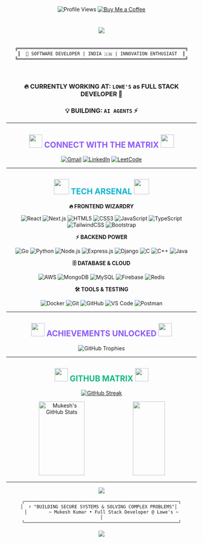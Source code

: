 <div align="center">
  
![Profile Views](https://komarev.com/ghpvc/?username=mukeshiit422&label=Profile%20views&color=6366f1&style=for-the-badge)
[![Buy Me a Coffee](https://img.shields.io/badge/Buy%20Me%20A%20Coffee-8b5cf6?style=for-the-badge&logo=buy-me-a-coffee&logoColor=white)](https://www.buymeacoffee.com/aryamanxd)

</div>

<h1 align="center">
  <img src="https://readme-typing-svg.herokuapp.com/?font=Fira%20Code&size=40&center=true&vCenter=true&width=600&height=100&duration=3000&lines=✨+HELLO+WORLD!+✨;⚡+I'M+MUKESH+KUMAR+⚡;💻+CODE+WIZARD+💻;🚀+BUILDING+THE+FUTURE+🚀&color=a855f7&background=0f0f23FF" />
</h1>

<div align="center">
  
<pre>
<code>
╔══════════════════════════════════════════════════════════════╗
║  🌟 SOFTWARE DEVELOPER | INDIA 🇮🇳 | INNOVATION ENTHUSIAST  ║
╚══════════════════════════════════════════════════════════════╝
</code>
  </pre>

</div>

<div align="center">
  
### 🔥 **CURRENTLY WORKING AT:** `LOWE'S` as FULL STACK DEVELOPER 🚀
### 💡 **BUILDING:** `AI AGENTS` ⚡

</div>

---

<h2 align="center">
  <img src="https://media.giphy.com/media/iY8CRBdQXODJSCERIr/giphy.gif" width="35">
  <span style="color: #8b5cf6;">CONNECT WITH THE MATRIX</span>
  <img src="https://media.giphy.com/media/iY8CRBdQXODJSCERIr/giphy.gif" width="35">
</h2>

<div align="center">
  
[![Gmail](https://img.shields.io/badge/Gmail-ef4444?style=for-the-badge&logo=gmail&logoColor=white&labelColor=1e1b4b)](mailto:contactme.mukeshiitrpr@gmail.com)
[![LinkedIn](https://img.shields.io/badge/LinkedIn-3b82f6?style=for-the-badge&logo=linkedin&logoColor=white&labelColor=1e1b4b)](https://linkedin.com/in/mukesh-kumar-848a61195/)
[![LeetCode](https://img.shields.io/badge/LeetCode-f59e0b?style=for-the-badge&logo=leetcode&logoColor=white&labelColor=1e1b4b)](https://leetcode.com/u/Mukesh_422/)

</div>

---

<h2 align="center">
  <img src="https://media.giphy.com/media/WUlplcMpOCEmTGBtBW/giphy.gif" width="40">
  <span style="color: #06b6d4;">TECH ARSENAL</span>
  <img src="https://media.giphy.com/media/WUlplcMpOCEmTGBtBW/giphy.gif" width="40">
</h2>

<div align="center">
  
**🔥 FRONTEND WIZARDRY**
  
![React](https://img.shields.io/badge/React-06b6d4?style=for-the-badge&logo=react&logoColor=white&labelColor=1e1b4b)
![Next.js](https://img.shields.io/badge/Next.js-1e1b4b?style=for-the-badge&logo=next.js&logoColor=white)
![HTML5](https://img.shields.io/badge/HTML5-ef4444?style=for-the-badge&logo=html5&logoColor=white&labelColor=1e1b4b)
![CSS3](https://img.shields.io/badge/CSS3-3b82f6?style=for-the-badge&logo=css3&logoColor=white&labelColor=1e1b4b)
![JavaScript](https://img.shields.io/badge/JavaScript-f59e0b?style=for-the-badge&logo=javascript&logoColor=1e1b4b&labelColor=fbbf24)
![TypeScript](https://img.shields.io/badge/TypeScript-3b82f6?style=for-the-badge&logo=typescript&logoColor=white&labelColor=1e1b4b)
![TailwindCSS](https://img.shields.io/badge/Tailwind_CSS-06b6d4?style=for-the-badge&logo=tailwind-css&logoColor=white&labelColor=1e1b4b)
![Bootstrap](https://img.shields.io/badge/Bootstrap-8b5cf6?style=for-the-badge&logo=bootstrap&logoColor=white&labelColor=1e1b4b)

**⚡ BACKEND POWER**

![Go](https://img.shields.io/badge/Go-06b6d4?style=for-the-badge&logo=go&logoColor=white&labelColor=1e1b4b)
![Python](https://img.shields.io/badge/Python-3b82f6?style=for-the-badge&logo=python&logoColor=white&labelColor=1e1b4b)
![Node.js](https://img.shields.io/badge/Node.js-10b981?style=for-the-badge&logo=node.js&logoColor=white&labelColor=1e1b4b)
![Express.js](https://img.shields.io/badge/Express.js-6b7280?style=for-the-badge&logo=express&logoColor=white&labelColor=1e1b4b)
![Django](https://img.shields.io/badge/Django-10b981?style=for-the-badge&logo=django&logoColor=white&labelColor=1e1b4b)
![C](https://img.shields.io/badge/C-3b82f6?style=for-the-badge&logo=c&logoColor=white&labelColor=1e1b4b)
![C++](https://img.shields.io/badge/C++-6366f1?style=for-the-badge&logo=cplusplus&logoColor=white&labelColor=1e1b4b)
![Java](https://img.shields.io/badge/Java-f97316?style=for-the-badge&logo=java&logoColor=white&labelColor=1e1b4b)

**🗄️ DATABASE & CLOUD**

![AWS](https://img.shields.io/badge/AWS-f59e0b?style=for-the-badge&logo=amazon-aws&logoColor=white&labelColor=1e1b4b)
![MongoDB](https://img.shields.io/badge/MongoDB-10b981?style=for-the-badge&logo=mongodb&logoColor=white&labelColor=1e1b4b)
![MySQL](https://img.shields.io/badge/MySQL-3b82f6?style=for-the-badge&logo=mysql&logoColor=white&labelColor=1e1b4b)
![Firebase](https://img.shields.io/badge/Firebase-f59e0b?style=for-the-badge&logo=Firebase&logoColor=white&labelColor=1e1b4b)
![Redis](https://img.shields.io/badge/Redis-ef4444?style=for-the-badge&logo=redis&logoColor=white&labelColor=1e1b4b)

**🛠️ TOOLS & TESTING**

![Docker](https://img.shields.io/badge/Docker-06b6d4?style=for-the-badge&logo=docker&logoColor=white&labelColor=1e1b4b)
![Git](https://img.shields.io/badge/GIT-ef4444?style=for-the-badge&logo=git&logoColor=white&labelColor=1e1b4b)
![GitHub](https://img.shields.io/badge/GitHub-6b7280?style=for-the-badge&logo=github&logoColor=white&labelColor=1e1b4b)
![VS Code](https://img.shields.io/badge/Visual_Studio_Code-3b82f6?style=for-the-badge&logo=visual%20studio%20code&logoColor=white&labelColor=1e1b4b)
![Postman](https://img.shields.io/badge/Postman-f97316?style=for-the-badge&logo=postman&logoColor=white&labelColor=1e1b4b)
</div>

---

<h2 align="center">
  <img src="https://media.giphy.com/media/W5eoZHPpUx9sapR0eu/giphy.gif" width="35">
  <span style="color: #8b5cf6;">ACHIEVEMENTS UNLOCKED</span>
  <img src="https://media.giphy.com/media/W5eoZHPpUx9sapR0eu/giphy.gif" width="35">
</h2>

<div align="center">
  <img src="https://github-profile-trophy.vercel.app/?username=mukeshiit422&theme=discord&no-frame=false&no-bg=true&margin-w=4&row=2" alt="GitHub Trophies" />
</div>

---

<h2 align="center">
  <img src="https://media.giphy.com/media/iY8CRBdQXODJSCERIr/giphy.gif" width="35">
  <span style="color: #10b981;">GITHUB MATRIX</span>
  <img src="https://media.giphy.com/media/iY8CRBdQXODJSCERIr/giphy.gif" width="35">
</h2>

<div align="center">
  
[![GitHub Streak](https://github-readme-streak-stats.herokuapp.com?user=mukeshiit422&theme=tokyonight&hide_border=true&date_format=M%20j%5B%2C%20Y%5D)](https://git.io/streak-stats)

<img width="49%" height="195px" src="https://github-readme-stats.vercel.app/api?username=mukeshiit422&show_icons=true&count_private=true&hide_border=true&title_color=8b5cf6&icon_color=06b6d4&text_color=e2e8f0&bg_color=0f172a" alt="Mukesh's GitHub Stats" />
<img width="41%" height="195px" src="https://github-readme-stats.vercel.app/api/top-langs/?username=mukeshiit422&layout=compact&hide_border=true&title_color=8b5cf6&text_color=06b6d4&bg_color=0f172a&langs_count=8" />

</div>

---

<div align="center">
  
<img src="https://readme-typing-svg.herokuapp.com/?font=Fira%20Code&size=25&center=true&vCenter=true&width=700&height=80&duration=3500&lines=⚡+THANKS+FOR+VISITING+MY+DIGITAL+REALM!+⚡;🚀+LET'S+BUILD+SOMETHING+AMAZING+TOGETHER!+🚀;💻+OPEN+TO+COLLABORATIONS+%26+OPPORTUNITIES+💻;🌟+KEEP+CODING%2C+KEEP+CREATING!+🌟&color=a855f7&background=0f0f23FF" />

</div>

<div align="center">
  
```ascii
╭─────────────────────────────────────────────────────────╮
│  ⚡ "BUILDING SECURE SYSTEMS & SOLVING COMPLEX PROBLEMS"│  
│        ~ Mukesh Kumar • Full Stack Developer @ Lowe's ~             │
╰─────────────────────────────────────────────────────────╯
```

</div>

<div align="center">
  <img src="https://capsule-render.vercel.app/api?type=waving&color=gradient&customColorList=12,6,18&height=150&section=footer&text=KEEP%20CODING!&fontSize=42&fontColor=fff&animation=twinkling&fontAlignY=75"/>
</div>

